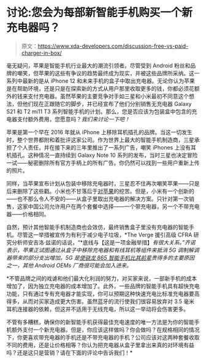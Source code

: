 # 讨论:您会为每部新智能手机购买一个新充电器吗？

> 原文：<https://www.xda-developers.com/discussion-free-vs-paid-charger-in-box/>

毫无疑问，苹果是智能手机行业最大的潮流引领者。尽管受到 Android 粉丝和品牌的嘲笑，但苹果的这些有争议的趋势最终成为现实，并被这些品牌所采纳。这一系列中最新的是从 iPhone 12 和未来手机的盒子中取出充电器。无论你认为苹果是在帮助环境，还是只是在探索新的方式从用户那里收取更多的钱，你都必须花额外的钱来支付充电器。虽然苹果的主要竞争对手如三星和小米最初不同意这个想法，但他们现在正跟随它的脚步，并已经宣布了他们分别销售无充电器 Galaxy S21 和 T2 mi11 T3 系列智能手机的计划。那么，您是否应该为包装盒中包含的充电器支付额外费用，您愿意吗？*我们来讨论一下吧！*

苹果是第一个早在 2016 年就从 iPhone 上移除耳机插孔的品牌。当这一切发生时，整个世界都附和着批评这家公司。作为世界上最大的智能手机制造商，三星承担了个人责任，并在接下来的三年里推出了一系列广告，嘲笑 iPhones 上没有耳机插孔。这种情况一直持续到 Galaxy Note 10 系列的发布，当时三星也决定冒险一试——秘密删除所有官方手柄上的所有广告。你仍然可以找到一些用户重新上传的照片。

同样，当苹果宣布计划从包装中移除充电器时，三星忍不住再次嘲笑苹果——只是后来删除了这些戳。小米也不甘落后于[对苹果](https://twitter.com/Xiaomi/status/1316299756260352006)的挖苦。但是，小米有一个创新的——也不那么令人不安的——从盒子里取出充电器的解决方案。只针对第一次销售，这家中国公司允许用户在两个套餐中选择——一个带充电器，另一个不带充电器——价格相同。

自然，预计其他智能手机制造商也会效仿，最终销售盒子里没有充电器的智能手机。尽管这一举措被宣传为有利于减少电子垃圾，[](https://www.theverge.com/2020/10/16/21519466/apple-iphone-12-chargers-airpods-greenhouse-gas-emissions-e-waste)*The Verge 援引高级 CFRA 研究分析师安吉洛·兹诺的话说，“*底线与【这是一项金融举措】*有很大关系。”齐诺表示，苹果正试图通过从盒子中移除充电器和有线耳机等组件来抵消 5G 调制解调器带来的部分支出增加。5G 是[使骁龙 865 智能手机比其前辈](https://www.xda-developers.com/5g-push-unintentionally-killed-flagship-killer-this-year/)贵得多的主要原因之一，其他 Android OEMs 厂商很可能会加入进来。*

 *不管品牌之间的戏谑和他们最大化利润的努力，对买家来说，一部新手机的成本增加了，因为独立充电器的成本增加了。此外，一些品牌的智能手机具有超快充电功能，只有通过专有充电器才能实现，你可以预期这种快速充电比标准充电器要高得多，从而对买家造成更大伤害。虽然蓝牙的流行使我们很容易放弃对 3.5 毫米耳机连接器的依赖，但这并不适用于无线充电，所以这一举动将会伤害更多。

不管有多糟糕，确保你的新智能手机获得最佳充电速度的唯一方法是为你的智能手机额外支付一个新充电器。但是，你应该这样做吗？你会做吗？在规格相同的情况下，你更喜欢带充电器的手机还是不带充电器的手机？公司应该对这两种套餐收取不同的费用，还是让价格相等？你认为把充电器从盒子里拿出来真的对环境有益吗？还是这只是营销？请在下面的评论中告诉我们！*